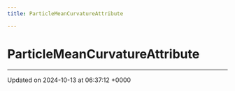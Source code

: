 ```yaml
---
title: ParticleMeanCurvatureAttribute

---
```


# ParticleMeanCurvatureAttribute





-------------------------------

Updated on 2024-10-13 at 06:37:12 +0000